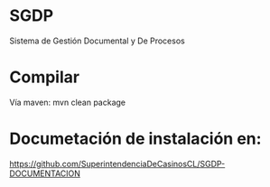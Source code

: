 # SGDP
Sistema de Gestión Documental y De Procesos

# Compilar 

   Vía maven: mvn clean package
   
# Documetación de instalación en:

   https://github.com/SuperintendenciaDeCasinosCL/SGDP-DOCUMENTACION
